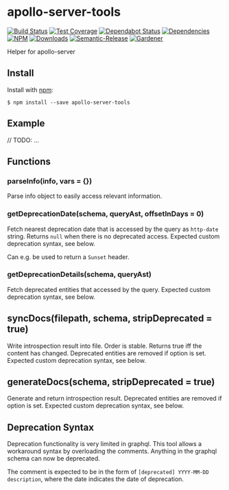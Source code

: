 # apollo-server-tools

[![Build Status](https://circleci.com/gh/blackflux/apollo-server-tools.png?style=shield)](https://circleci.com/gh/blackflux/apollo-server-tools)
[![Test Coverage](https://img.shields.io/coveralls/blackflux/apollo-server-tools/master.svg)](https://coveralls.io/github/blackflux/apollo-server-tools?branch=master)
[![Dependabot Status](https://api.dependabot.com/badges/status?host=github&repo=blackflux/apollo-server-tools)](https://dependabot.com)
[![Dependencies](https://david-dm.org/blackflux/apollo-server-tools/status.svg)](https://david-dm.org/blackflux/apollo-server-tools)
[![NPM](https://img.shields.io/npm/v/apollo-server-tools.svg)](https://www.npmjs.com/package/apollo-server-tools)
[![Downloads](https://img.shields.io/npm/dt/apollo-server-tools.svg)](https://www.npmjs.com/package/apollo-server-tools)
[![Semantic-Release](https://github.com/blackflux/js-gardener/blob/master/assets/icons/semver.svg)](https://github.com/semantic-release/semantic-release)
[![Gardener](https://github.com/blackflux/js-gardener/blob/master/assets/badge.svg)](https://github.com/blackflux/js-gardener)

Helper for apollo-server

## Install

Install with [npm](https://www.npmjs.com/):

    $ npm install --save apollo-server-tools

## Example

// TODO: ...

## Functions

### parseInfo(info, vars = {})

Parse info object to easily access relevant information.

### getDeprecationDate(schema, queryAst, offsetInDays = 0)

Fetch nearest deprecation date that is accessed by the query as `http-date` string.
Returns `null` when there is no deprecated access. Expected custom deprecation syntax, see below.

Can e.g. be used to return a `Sunset` header.

### getDeprecationDetails(schema, queryAst)

Fetch deprecated entities that accessed by the query. Expected custom deprecation syntax, see below.

## syncDocs(filepath, schema, stripDeprecated = true)

Write introspection result into file. Order is stable. Returns true iff the content has changed. Deprecated entities are removed if option is set. Expected custom deprecation syntax, see below.

## generateDocs(schema, stripDeprecated = true)

Generate and return introspection result. Deprecated entities are removed if option is set. Expected custom deprecation syntax, see below.

## Deprecation Syntax

Deprecation functionality is very limited in graphql. This tool allows a workaround syntax by overloading the comments. Anything in the graphql schema can now be deprecated.

The comment is expected to be in the form of `[deprecated] YYYY-MM-DD description`, where the date indicates the date of deprecation.
